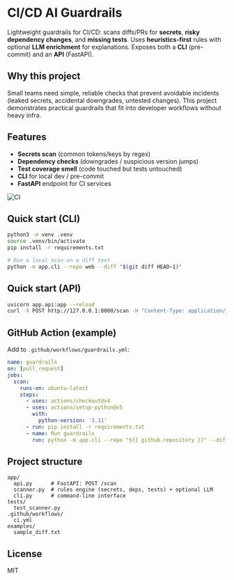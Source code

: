 # CI/CD AI Guardrails

Lightweight guardrails for CI/CD: scans diffs/PRs for **secrets**, **risky dependency changes**, and **missing tests**. Uses **heuristics-first** rules with optional **LLM enrichment** for explanations. Exposes both a **CLI** (pre-commit) and an **API** (FastAPI).

## Why this project
Small teams need simple, reliable checks that prevent avoidable incidents (leaked secrets, accidental downgrades, untested changes). This project demonstrates practical guardrails that fit into developer workflows without heavy infra.

## Features
- **Secrets scan** (common tokens/keys by regex)
- **Dependency checks** (downgrades / suspicious version jumps)
- **Test coverage smell** (code touched but tests untouched)
- **CLI** for local dev / pre-commit
- **FastAPI** endpoint for CI services

![CI](https://github.com/pushkarsambhus/ci-cd-ai-guardrails/actions/workflows/ci.yml/badge.svg)

## Quick start (CLI)
```bash
python3 -m venv .venv
source .venv/bin/activate
pip install -r requirements.txt

# Run a local scan on a diff text
python -m app.cli --repo web --diff "$(git diff HEAD~1)"
```

## Quick start (API)
```bash
uvicorn app.api:app --reload
curl -X POST http://127.0.0.1:8000/scan -H "Content-Type: application/json"   -d '{"repo":"web","diff":"modified app.py\n+API_KEY=abc123\n-requests==2.31.0\n+requests==2.20.0\n"}'
```

## GitHub Action (example)
Add to `.github/workflows/guardrails.yml`:
```yaml
name: guardrails
on: [pull_request]
jobs:
  scan:
    runs-on: ubuntu-latest
    steps:
      - uses: actions/checkout@v4
      - uses: actions/setup-python@v5
        with:
          python-version: '3.11'
      - run: pip install -r requirements.txt
      - name: Run guardrails
        run: python -m app.cli --repo "${{ github.repository }}" --diff "$(git diff origin/${{ github.base_ref }}...HEAD)"
```

## Project structure
```
app/
  api.py      # FastAPI: POST /scan
  scanner.py  # rules engine (secrets, deps, tests) + optional LLM
  cli.py      # command-line interface
tests/
  test_scanner.py
.github/workflows/
  ci.yml
examples/
  sample_diff.txt
```

## License
MIT
